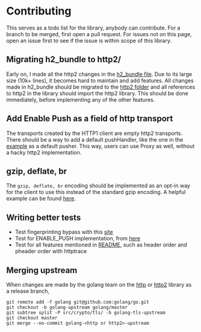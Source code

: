 # Contributing
This serves as a todo list for the library, anybody can contribute. For a branch to be merged, first open a pull request. For issues not on this page, open an issue first to see if the issue is within scope of this library.

## Migrating h2_bundle to http2/
Early on, I made all the http2 changes in the [h2_bundle file](h2_bundle.go). Due to its large size (10k+ lines), it becomes hard to maintain and add features. All changes made in h2_bundle should be migrated to the [http2 folder](http2) and all references to http2 in the library should import the http2 library. This should be done immediately, before implementing any of the other features.

## Add Enable Push as a field of http transport
The transports created by the HTTP1 client are empty http2 transports. There should be a way to add a default pushHandler, like the one in the [example](example_client_test.go) as a default pusher. This way, users can use Proxy as well, without a hacky http2 implementation.

## gzip, deflate, br
The `gzip, deflate, br` encoding should be implemented as an opt-in way for the client to use this instead of the standard gzip encoding. A helpful example can be found [here](https://play.golang.org/p/80HukFxfs4).

## Writing better tests
* Test fingerprinting bypass with this [site](https://privacycheck.sec.lrz.de/passive/fp_h2/fp_http2.html#fpDemoHttp2)
* Test for ENABLE_PUSH implementation, from [here](https://go-review.googlesource.com/c/net/+/181497/)
* Test for all features mentioned in [README](README.md), such as header order and pheader order with httptrace

## Merging upstream
When changes are made by the golang team on the [http]() or [http2](https://pkg.go.dev/golang.org/x/net/http2) library as a release branch,  
```
git remote add -f golang git@github.com:golang/go.git
git checkout -b golang-upstream golang/master
git subtree split -P src/crypto/tls/ -b golang-tls-upstream
git checkout master
git merge --no-commit golang-<http or http2>-upstream
```
